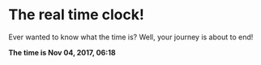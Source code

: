 # The real time clock!

Ever wanted to know what the time is? Well, your journey is about to end!

**The time is Nov 04, 2017, 06:18**
